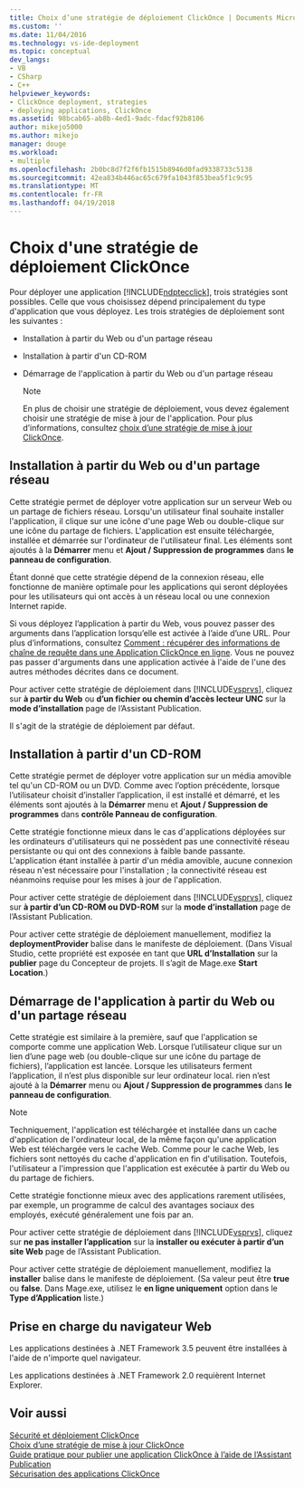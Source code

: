 ```yaml
---
title: Choix d’une stratégie de déploiement ClickOnce | Documents Microsoft
ms.custom: ''
ms.date: 11/04/2016
ms.technology: vs-ide-deployment
ms.topic: conceptual
dev_langs:
- VB
- CSharp
- C++
helpviewer_keywords:
- ClickOnce deployment, strategies
- deploying applications, ClickOnce
ms.assetid: 98bcab65-ab8b-4ed1-9adc-fdacf92b8106
author: mikejo5000
ms.author: mikejo
manager: douge
ms.workload:
- multiple
ms.openlocfilehash: 2b0bc8d7f2f6fb1515b8946d0fad9338733c5138
ms.sourcegitcommit: 42ea834b446ac65c679fa1043f853bea5f1c9c95
ms.translationtype: MT
ms.contentlocale: fr-FR
ms.lasthandoff: 04/19/2018
---
```

# <a name="choosing-a-clickonce-deployment-strategy"></a>Choix d'une stratégie de déploiement ClickOnce
Pour déployer une application [!INCLUDE[ndptecclick](../deployment/includes/ndptecclick_md.md)], trois stratégies sont possibles. Celle que vous choisissez dépend principalement du type d'application que vous déployez. Les trois stratégies de déploiement sont les suivantes :  
  
-   Installation à partir du Web ou d'un partage réseau  
  
-   Installation à partir d'un CD-ROM  
  
-   Démarrage de l'application à partir du Web ou d'un partage réseau  
  
    > [!NOTE]
    >  En plus de choisir une stratégie de déploiement, vous devez également choisir une stratégie de mise à jour de l'application. Pour plus d’informations, consultez [choix d’une stratégie de mise à jour ClickOnce](../deployment/choosing-a-clickonce-update-strategy.md).  
  
## <a name="install-from-the-web-or-a-network-share"></a>Installation à partir du Web ou d'un partage réseau  
 Cette stratégie permet de déployer votre application sur un serveur Web ou un partage de fichiers réseau. Lorsqu'un utilisateur final souhaite installer l'application, il clique sur une icône d'une page Web ou double-clique sur une icône du partage de fichiers. L'application est ensuite téléchargée, installée et démarrée sur l'ordinateur de l'utilisateur final. Les éléments sont ajoutés à la **Démarrer** menu et **Ajout / Suppression de programmes** dans **le panneau de configuration**.  
  
 Étant donné que cette stratégie dépend de la connexion réseau, elle fonctionne de manière optimale pour les applications qui seront déployées pour les utilisateurs qui ont accès à un réseau local ou une connexion Internet rapide.  
  
 Si vous déployez l’application à partir du Web, vous pouvez passer des arguments dans l’application lorsqu’elle est activée à l’aide d’une URL. Pour plus d’informations, consultez [Comment : récupérer des informations de chaîne de requête dans une Application ClickOnce en ligne](../deployment/how-to-retrieve-query-string-information-in-an-online-clickonce-application.md). Vous ne pouvez pas passer d'arguments dans une application activée à l'aide de l'une des autres méthodes décrites dans ce document.  
  
 Pour activer cette stratégie de déploiement dans [!INCLUDE[vsprvs](../code-quality/includes/vsprvs_md.md)], cliquez sur **à partir du Web** ou **d’un fichier ou chemin d’accès lecteur UNC** sur la **mode d’installation** page de l’Assistant Publication.  
  
 Il s'agit de la stratégie de déploiement par défaut.  
  
## <a name="install-from-a-cd"></a>Installation à partir d'un CD-ROM  
 Cette stratégie permet de déployer votre application sur un média amovible tel qu'un CD-ROM ou un DVD. Comme avec l’option précédente, lorsque l’utilisateur choisit d’installer l’application, il est installé et démarré, et les éléments sont ajoutés à la **Démarrer** menu et **Ajout / Suppression de programmes** dans **contrôle Panneau de configuration**.  
  
 Cette stratégie fonctionne mieux dans le cas d'applications déployées sur les ordinateurs d'utilisateurs qui ne possèdent pas une connectivité réseau persistante ou qui ont des connexions à faible bande passante. L'application étant installée à partir d'un média amovible, aucune connexion réseau n'est nécessaire pour l'installation ; la connectivité réseau est néanmoins requise pour les mises à jour de l'application.  
  
 Pour activer cette stratégie de déploiement dans [!INCLUDE[vsprvs](../code-quality/includes/vsprvs_md.md)], cliquez sur **à partir d’un CD-ROM ou DVD-ROM** sur la **mode d’installation** page de l’Assistant Publication.  
  
 Pour activer cette stratégie de déploiement manuellement, modifiez la **deploymentProvider** balise dans le manifeste de déploiement. (Dans Visual Studio, cette propriété est exposée en tant que **URL d’Installation** sur la **publier** page du Concepteur de projets. Il s’agit de Mage.exe **Start Location**.)  
  
## <a name="start-the-application-from-the-web-or-a-network-share"></a>Démarrage de l'application à partir du Web ou d'un partage réseau  
 Cette stratégie est similaire à la première, sauf que l'application se comporte comme une application Web. Lorsque l’utilisateur clique sur un lien d’une page web (ou double-clique sur une icône du partage de fichiers), l’application est lancée. Lorsque les utilisateurs ferment l’application, il n’est plus disponible sur leur ordinateur local. rien n’est ajouté à la **Démarrer** menu ou **Ajout / Suppression de programmes** dans **le panneau de configuration**.  
  
> [!NOTE]
>  Techniquement, l'application est téléchargée et installée dans un cache d'application de l'ordinateur local, de la même façon qu'une application Web est téléchargée vers le cache Web. Comme pour le cache Web, les fichiers sont nettoyés du cache d'application en fin d'utilisation. Toutefois, l'utilisateur a l'impression que l'application est exécutée à partir du Web ou du partage de fichiers.  
  
 Cette stratégie fonctionne mieux avec des applications rarement utilisées, par exemple, un programme de calcul des avantages sociaux des employés, exécuté généralement une fois par an.  
  
 Pour activer cette stratégie de déploiement dans [!INCLUDE[vsprvs](../code-quality/includes/vsprvs_md.md)], cliquez sur **ne pas installer l’application** sur la **installer ou exécuter à partir d’un site Web** page de l’Assistant Publication.  
  
 Pour activer cette stratégie de déploiement manuellement, modifiez la **installer** balise dans le manifeste de déploiement. (Sa valeur peut être **true** ou **false**. Dans Mage.exe, utilisez le **en ligne uniquement** option dans le **Type d’Application** liste.)  
  
## <a name="web-browser-support"></a>Prise en charge du navigateur Web  
 Les applications destinées à .NET Framework 3.5 peuvent être installées à l'aide de n'importe quel navigateur.  
  
 Les applications destinées à .NET Framework 2.0 requièrent Internet Explorer.  
  
## <a name="see-also"></a>Voir aussi  
 [Sécurité et déploiement ClickOnce](../deployment/clickonce-security-and-deployment.md)   
 [Choix d’une stratégie de mise à jour ClickOnce](../deployment/choosing-a-clickonce-update-strategy.md)   
 [Guide pratique pour publier une application ClickOnce à l’aide de l’Assistant Publication](../deployment/how-to-publish-a-clickonce-application-using-the-publish-wizard.md)   
 [Sécurisation des applications ClickOnce](../deployment/securing-clickonce-applications.md)